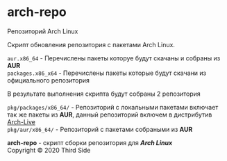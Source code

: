 # arch-repo
Репозиторий Arch Linux

Скрипт обновления репозитория с пакетами Arch Linux.

`aur.x86_64`       - Перечислены пакеты которуе будут скачаны и собраны из **AUR**<br />
`packages.x86_x64` - Перечислены пакеты которые будут скачани из официального репозитория

В результате выполнения скрипта будут собраны 2 репозитория

`pkg/packages/x86_64/` - Репозиторий с локальными пакетами включает так же пакеты из **AUR**, данный репозиторий включем в дистрибутив [Arch-Live](https://github.com/3side/arch-live)<br />
`pkg/aur/x86_64/`      - Репозиторий с пакетами собраными из **AUR**

**arch-repo** - скрипт сборки репозитория для ***Arch Linux*** <br />
Copyright &copy; 2020 Third Side
